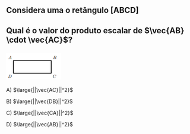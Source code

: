 ## Considera uma o retângulo [ABCD]
## Qual é o valor do produto escalar de $\vec{AB} \cdot \vec{AC}$?
### ![Alt text](image.png)
A) $\large{||\vec{AC}||^2}$

B) $\large{||\vec{DB}||^2}$

C) $\large{||\vec{CA}||^2}$

D) $\large{||\vec{AB}||^2}$


